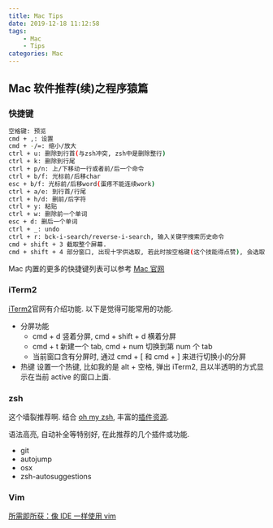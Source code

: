 ```yaml
---
title: Mac Tips
date: 2019-12-18 11:12:58
tags:
    - Mac
    - Tips
categories: Mac
---
```


## Mac 软件推荐(续)之程序猿篇

### 快捷键

```bash
空格键: 预览
cmd + ,: 设置
cmd + -/=: 缩小/放大
ctrl + u: 删除到行首(与zsh冲突, zsh中是删除整行)
ctrl + k: 删除到行尾
ctrl + p/n: 上/下移动一行或者前/后一个命令
ctrl + b/f: 光标前/后移char
esc + b/f: 光标前/后移word(蛋疼不能连续work)
ctrl + a/e: 到行首/行尾
ctrl + h/d: 删前/后字符
ctrl + y: 粘贴
ctrl + w: 删除前一个单词
esc + d: 删后一个单词
ctrl + _: undo
ctrl + r: bck-i-search/reverse-i-search, 输入关键字搜索历史命令
cmd + shift + 3 截取整个屏幕.
cmd + shift + 4 部分窗口, 出现十字供选取, 若此时按空格键(这个技能得点赞), 会选取当前应用的窗口, 再 tap 即可完成截图.
```

Mac 内置的更多的快捷键列表可以参考 [Mac 官网](https://support.apple.com/zh-cn/HT201236)

### iTerm2

[iTerm2](http://www.iterm2.com/features.html)官网有介绍功能. 以下是觉得可能常用的功能.

- 分屏功能
  - cmd + d 竖着分屏, cmd + shift + d 横着分屏
  - cmd + t 新建一个 tab, cmd + num 切换到第 num 个 tab
  - 当前窗口含有分屏时, 通过 cmd + [ 和 cmd + ] 来进行切换小的分屏
- 热键 设置一个热键, 比如我的是 alt + 空格, 弹出 iTerm2, 且以半透明的方式显示在当前 active 的窗口上面.

### zsh

这个墙裂推荐啊. 结合 [oh my zsh](http://ohmyz.sh/), 丰富的[插件资源](https://github.com/robbyrussell/oh-my-zsh/wiki/Plugins-Overview).

语法高亮, 自动补全等特别好, 在此推荐的几个插件或功能.

- git
- autojump
- osx
- zsh-autosuggestions

### Vim

[所需即所获：像 IDE 一样使用 vim](https://github.com/yangyangwithgnu/use_vim_as_ide)
